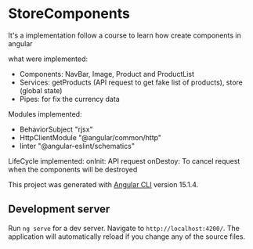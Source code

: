 # StoreComponents

It's a implementation follow a course to learn how create components in angular

what were implemented:

- Components: NavBar, Image, Product and ProductList
- Services: getProducts (API request to get fake list of products), store (global state)
- Pipes: for fix the currency data

Modules implemented:

- BehaviorSubject "rjsx"
- HttpClientModule "@angular/common/http"
- linter "@angular-eslint/schematics"

LifeCycle implemented:
onInit: API request
onDestoy: To cancel request when the components will be destroyed


This project was generated with [Angular CLI](https://github.com/angular/angular-cli) version 15.1.4.

## Development server

Run `ng serve` for a dev server. Navigate to `http://localhost:4200/`. The application will automatically reload if you change any of the source files.
